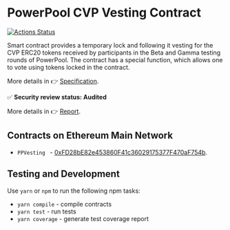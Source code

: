 # PowerPool CVP Vesting Contract

[![Actions Status](https://github.com/powerpool-finance/cvp-vesting-contract/workflows/CI/badge.svg)](https://github.com/powerpool-finance/cvp-vesting-contract/actions)

Smart contract provides a temporary lock and following it vesting for the CVP ERC20 tokens received by participants in the Beta and Gamma testing rounds of PowerPool. The contract has a special function, which allows one to vote using tokens locked in the contract.

More details in 👉 [Specification](https://github.com/powerpool-finance/powerpool-docs/blob/master/specifications/ppVesting.md).

✅ **Security review status: Audited**

More details in 👉 [Report](https://github.com/powerpool-finance/powerpool-docs/blob/master/audits/powerPool-vesting-security.pdf).

## Contracts on Ethereum Main Network

- `PPVesting ` - [0xFD28bE82e453860F41c36029175377F470aF754b](https://etherscan.io/address/0xFD28bE82e453860F41c36029175377F470aF754b).

## Testing and Development

Use `yarn` or `npm` to run the following npm tasks:

- `yarn compile` - compile contracts
- `yarn test` - run tests
- `yarn coverage` - generate test coverage report
